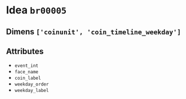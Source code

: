 # Idea `br00005`

## Dimens `['coinunit', 'coin_timeline_weekday']`

## Attributes
- `event_int`
- `face_name`
- `coin_label`
- `weekday_order`
- `weekday_label`
